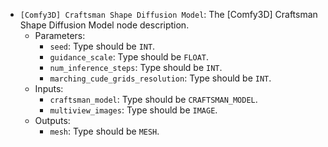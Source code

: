 - `[Comfy3D] Craftsman Shape Diffusion Model`: The [Comfy3D] Craftsman Shape Diffusion Model node description.
    - Parameters:
        - `seed`: Type should be `INT`.
        - `guidance_scale`: Type should be `FLOAT`.
        - `num_inference_steps`: Type should be `INT`.
        - `marching_cude_grids_resolution`: Type should be `INT`.
    - Inputs:
        - `craftsman_model`: Type should be `CRAFTSMAN_MODEL`.
        - `multiview_images`: Type should be `IMAGE`.
    - Outputs:
        - `mesh`: Type should be `MESH`.
